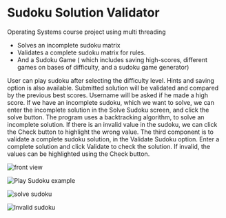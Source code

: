 # Sudoku Solution Validator
 
Operating Systems course project using multi threading
- Solves an incomplete sudoku matrix
- Validates a complete sudoku matrix for rules.
- And a Sudoku Game ( which includes saving high-scores, different games on bases of difficulty, and a sudoku game generator)

User can play sudoku after selecting the difficulty level. Hints and saving option is also available. Submitted solution will be validated and compared by the previous best scores. Username will be asked  if he made a high score. If we have an incomplete sudoku, which we want to solve, we can enter the incomplete solution in the Solve Sudoku screen, and click the solve button. The program uses a backtracking algorithm, to solve an incomplete solution. If there is an invalid value in the sudoku, we can click the Check button to highlight the wrong value. The third component is to validate a complete sudoku solution, in the Validate Sudoku option. Enter a complete solution and click Validate to check the solution. If invalid, the values can be highlighted using the Check button.

![front view](https://user-images.githubusercontent.com/66671013/95427312-c580e000-0960-11eb-94cf-d9c29e798535.PNG)  

![Play Sudoku example](https://user-images.githubusercontent.com/66671013/95427556-2e685800-0961-11eb-8bea-fdf8ae46678b.PNG)  

![solve sudoku](https://user-images.githubusercontent.com/66671013/95427717-6e2f3f80-0961-11eb-8fc7-d9d1b5dd2683.PNG)  

![Invalid sudoku](https://user-images.githubusercontent.com/66671013/95427804-91f28580-0961-11eb-8a41-8a549ee81398.PNG)  
